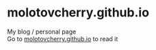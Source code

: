 # molotovcherry.github.io

My blog / personal page  
Go to [molotovcherry.github.io](https://molotovcherry.github.io) to read it
